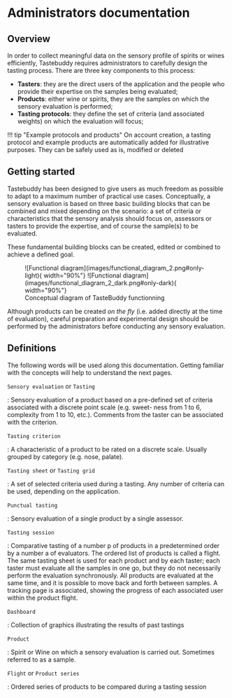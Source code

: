 # Administrators documentation

## Overview

In order to collect meaningful data on the sensory profile of spirits or wines
efficiently, Tastebuddy requires administrators to carefully design the tasting
process. There are three key components to this process:

- **Tasters**: they are the direct users of the application and the people who
  provide their expertise on the samples being evaluated;
- **Products**: either wine or spirits, they are the samples on which the sensory
  evaluation is performed;
- **Tasting protocols**: they define the set of criteria (and associated weights)
  on which the evaluation will focus;

!!! tip "Example protocols and products"
    On account creation, a tasting protocol and example products are automatically
    added for illustrative purposes. They can be safely used as is, modified or
    deleted

## Getting started

Tastebuddy has been designed to give users as much freedom as possible to adapt
to a maximum number of practical use cases. Conceptually, a sensory evaluation
is based on three basic building blocks that can be combined and mixed depending
on the scenario: a set of criteria or characteristics that the sensory analysis
should focus on, assessors or tasters to provide the expertise, and of course
the sample(s) to be evaluated.

These fundamental building blocks can be created, edited or combined to achieve
a defined goal.

<figure markdown="span">
  ![Functional diagram](images/functional_diagram_2.png#only-light){ width="90%"}
  ![Functional diagram](images/functional_diagram_2_dark.png#only-dark){ width="90%"}
  <figcaption>Conceptual diagram of TasteBuddy functionning</figcaption>
</figure>

Although products can be created _on the fly_ (i.e. added directly at the time
of evaluation), careful preparation and experimental design should
be performed by the administrators before conducting any sensory evaluation.

## Definitions

The following words will be used along this documentation. Getting familiar with
the concepts will help to understand the next pages.

`Sensory evaluation` or `Tasting`

: Sensory evaluation of a product based on a pre-defined set
of criteria associated with a discrete point scale (e.g. sweet-
ness from 1 to 6, complexity from 1 to 10, etc.). Comments
from the taster can be associated with the criterion.

`Tasting criterion`

: A characteristic of a product to be rated on a discrete scale.
Usually grouped by category (e.g. nose, palate).

`Tasting sheet` or `Tasting grid`

: A set of selected criteria used during a tasting. Any number
of criteria can be used, depending on the application.

`Punctual tasting`

: Sensory evaluation of a single product by a single assessor.

`Tasting session`

: Comparative tasting of a number p of products in a predetermined order by a
number a of evaluators. The ordered list of products is called a flight. The
same tasting sheet is used for each product and by each taster; each taster must
evaluate all the samples in one go, but they do not necessarily perform the
evaluation synchronously. All products are evaluated at the same time, and it is
possible to move back and forth between samples. A tracking page is associated,
showing the progress of each associated user within the product flight.

`Dashboard`

: Collection of graphics illustrating the results of past tastings

`Product`

: Spirit or Wine on which a sensory evaluation is carried out. Sometimes referred to as a sample.

`Flight` or `Product series`

: Ordered series of products to be compared during a tasting session
